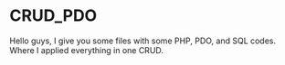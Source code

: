 # CRUD_PDO
Hello guys, I give you some files with some PHP, PDO, and SQL codes. Where I applied everything in one CRUD.
